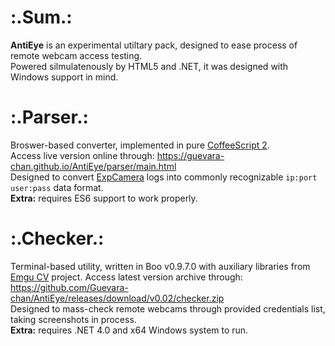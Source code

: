 # :.Sum.:
__AntiEye__ is an experimental utiltary pack, designed to ease process of remote webcam access testing.  
Powered silmulatenously by HTML5 and .NET, it was designed with Windows support in mind.

# :.Parser.:
Broswer-based converter, implemented in pure [CoffeeScript 2](https://coffeescript.org/v2/).  
Access live version online through: https://guevara-chan.github.io/AntiEye/parser/main.html  
Designed to convert [ExpCamera](https://github.com/d38k8/expcamera) logs into commonly recognizable `ip:port user:pass` data format.  
__Extra:__ requires ES6 support to work properly.

# :.Checker.:
Terminal-based utility, written in Boo v0.9.7.0 with auxiliary libraries from [Emgu CV](www.emgu.com) project.
Access latest version archive through: https://github.com/Guevara-chan/AntiEye/releases/download/v0.02/checker.zip  
Designed to mass-check remote webcams through provided credentials list, taking screenshots in process.  
__Extra:__ requires .NET 4.0 and x64 Windows system to run.
